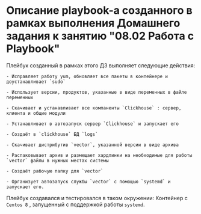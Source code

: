 # Описание playbook-а созданного в рамках выполнения Домашнего задания к занятию "08.02 Работа с Playbook"

Плейбук созданный в рамках этого ДЗ выполняет следующие действия:

    - Исправляет работу yum, обновляет все пакеты в контейнере и доустанавливает `sudo`
    
    - Использует версии, продуктов, указанные в виде переменных в файле переменных
    
    - Скачивает и устанавливает все компаненты `Clickhouse` : сервер, клиента и общие модули
    
    - Устанавливает в автозапуск сервер `Clickhouse` и запускает его
    
    - Создаёт в `clickhouse` БД `logs`
    
    - Скачивает дистрибутив `vector`, указанной версии в виде архива
    
    - Распаковывает архив и размещает хардлинки на необходимые для работы `vector` файлы в нужных местах системы
    
    - Создаёт рабочую папку для `vector`
    
    - Организует автозапуск службы `vector` с помощью `systemd` и запускает его.

Плейбук создавался и тестировался в таком окружении: Контейнер с `Centos 8` , запущенный с поддержкой работы `systemd`.
